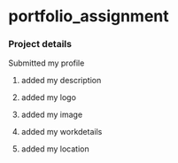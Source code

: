 # portfolio_assignment

 ### Project details 
 Submitted my profile

1. added my description

2. added my logo

3. added my image

4. added my workdetails

5. added my location





